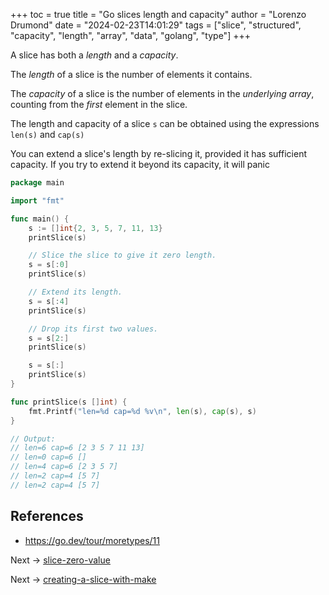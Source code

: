 +++
toc = true
title = "Go slices length and capacity"
author = "Lorenzo Drumond"
date = "2024-02-23T14:01:29"
tags = ["slice",  "structured",  "capacity",  "length",  "array",  "data",  "golang",  "type"]
+++


A slice has both a _length_ and a _capacity_.

The _length_ of a slice is the number of elements it contains.

The _capacity_ of a slice is the number of elements in the _underlying array_, counting from the _first_ element in the slice.

The length and capacity of a slice `s` can be obtained using the expressions `len(s)` and `cap(s)`

You can extend a slice's length by re-slicing it, provided it has sufficient capacity. If you try to extend it beyond its capacity, it will panic

```go
package main

import "fmt"

func main() {
	s := []int{2, 3, 5, 7, 11, 13}
	printSlice(s)

	// Slice the slice to give it zero length.
	s = s[:0]
	printSlice(s)

	// Extend its length.
	s = s[:4]
	printSlice(s)

	// Drop its first two values.
	s = s[2:]
	printSlice(s)

	s = s[:]
	printSlice(s)
}

func printSlice(s []int) {
	fmt.Printf("len=%d cap=%d %v\n", len(s), cap(s), s)
}

// Output:
// len=6 cap=6 [2 3 5 7 11 13]
// len=0 cap=6 []
// len=4 cap=6 [2 3 5 7]
// len=2 cap=4 [5 7]
// len=2 cap=4 [5 7]
```

## References
- https://go.dev/tour/moretypes/11

Next -> [slice-zero-value](/wiki/slice-zero-value/)

Next -> [creating-a-slice-with-make](/wiki/creating-a-slice-with-make/)
